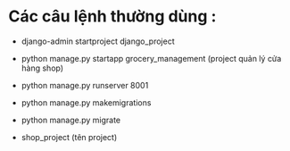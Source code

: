 # Các câu lệnh thường dùng : 

- django-admin startproject django_project
- python manage.py startapp grocery_management (project quản lý cửa hàng shop)
- python manage.py runserver 8001 
- python manage.py makemigrations
- python manage.py migrate

- shop_project (tên project) 